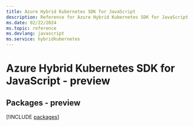 ```yaml
---
title: Azure Hybrid Kubernetes SDK for JavaScript
description: Reference for Azure Hybrid Kubernetes SDK for JavaScript
ms.date: 02/22/2024
ms.topic: reference
ms.devlang: javascript
ms.service: hybridkubernetes
---
```

# Azure Hybrid Kubernetes SDK for JavaScript - preview
## Packages - preview
[!INCLUDE [packages](hybrid-kubernetes-index.md)]
